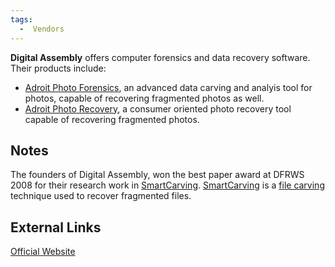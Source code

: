 ```yaml
---
tags:
  -  Vendors
---
```

**Digital Assembly** offers computer forensics and data recovery
software. Their products include:

- [Adroit Photo Forensics](adroit_photo_forensics.md), an
  advanced data carving and analyis tool for photos, capable of
  recovering fragmented photos as well.
- [Adroit Photo
  Recovery](http://digital-assembly.com/products/adroit-photo-recovery/),
  a consumer oriented photo recovery tool capable of recovering
  fragmented photos.

## Notes

The founders of Digital Assembly, won the best paper award at DFRWS 2008
for their research work in
[SmartCarving](file_carving:smartcarving.md).
[SmartCarving](file_carving:smartcarving.md) is a [file
carving](file_carving.md) technique used to recover fragmented
files.

## External Links

[Official Website](http://www.digital-assembly.com/)

